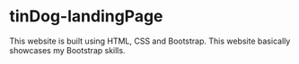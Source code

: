 # tinDog-landingPage
This website is built using HTML, CSS and Bootstrap. This website basically showcases my Bootstrap skills.
